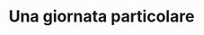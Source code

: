 ---
layout: post
title: Una giornata particolare
director: Ettore Scola
year: 1977
cover: https://images.mubicdn.net/images/film/6830/cache-11186-1626362878/image-w1280.jpg
---